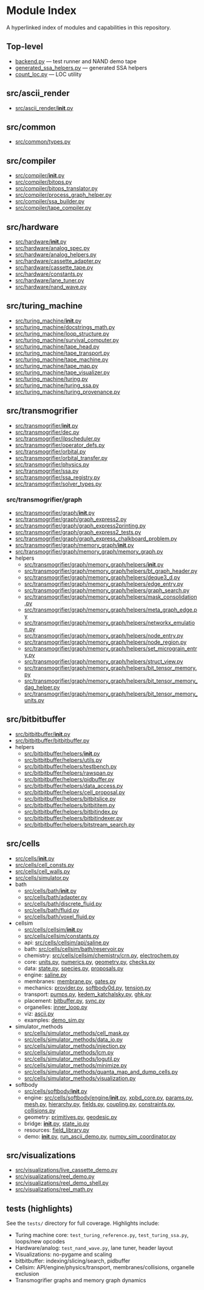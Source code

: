 # Module Index

A hyperlinked index of modules and capabilities in this repository.

## Top-level

- [backend.py](backend.py) — test runner and NAND demo tape
- [generated_ssa_helpers.py](generated_ssa_helpers.py) — generated SSA helpers
- [count_loc.py](count_loc.py) — LOC utility

## src/ascii_render

- [src/ascii_render/__init__.py](src/ascii_render/__init__.py)

## src/common

- [src/common/types.py](src/common/types.py)

## src/compiler

- [src/compiler/__init__.py](src/compiler/__init__.py)
- [src/compiler/bitops.py](src/compiler/bitops.py)
- [src/compiler/bitops_translator.py](src/compiler/bitops_translator.py)
- [src/compiler/process_graph_helper.py](src/compiler/process_graph_helper.py)
- [src/compiler/ssa_builder.py](src/compiler/ssa_builder.py)
- [src/compiler/tape_compiler.py](src/compiler/tape_compiler.py)

## src/hardware

- [src/hardware/__init__.py](src/hardware/__init__.py)
- [src/hardware/analog_spec.py](src/hardware/analog_spec.py)
- [src/hardware/analog_helpers.py](src/hardware/analog_helpers.py)
- [src/hardware/cassette_adapter.py](src/hardware/cassette_adapter.py)
- [src/hardware/cassette_tape.py](src/hardware/cassette_tape.py)
- [src/hardware/constants.py](src/hardware/constants.py)
- [src/hardware/lane_tuner.py](src/hardware/lane_tuner.py)
- [src/hardware/nand_wave.py](src/hardware/nand_wave.py)

## src/turing_machine

- [src/turing_machine/__init__.py](src/turing_machine/__init__.py)
- [src/turing_machine/docstrings_math.py](src/turing_machine/docstrings_math.py)
- [src/turing_machine/loop_structure.py](src/turing_machine/loop_structure.py)
- [src/turing_machine/survival_computer.py](src/turing_machine/survival_computer.py)
- [src/turing_machine/tape_head.py](src/turing_machine/tape_head.py)
- [src/turing_machine/tape_transport.py](src/turing_machine/tape_transport.py)
- [src/turing_machine/tape_machine.py](src/turing_machine/tape_machine.py)
- [src/turing_machine/tape_map.py](src/turing_machine/tape_map.py)
- [src/turing_machine/tape_visualizer.py](src/turing_machine/tape_visualizer.py)
- [src/turing_machine/turing.py](src/turing_machine/turing.py)
- [src/turing_machine/turing_ssa.py](src/turing_machine/turing_ssa.py)
- [src/turing_machine/turing_provenance.py](src/turing_machine/turing_provenance.py)

## src/transmogrifier

- [src/transmogrifier/__init__.py](src/transmogrifier/__init__.py)
- [src/transmogrifier/dec.py](src/transmogrifier/dec.py)
- [src/transmogrifier/ilpscheduler.py](src/transmogrifier/ilpscheduler.py)
- [src/transmogrifier/operator_defs.py](src/transmogrifier/operator_defs.py)
- [src/transmogrifier/orbital.py](src/transmogrifier/orbital.py)
- [src/transmogrifier/orbital_transfer.py](src/transmogrifier/orbital_transfer.py)
- [src/transmogrifier/physics.py](src/transmogrifier/physics.py)
- [src/transmogrifier/ssa.py](src/transmogrifier/ssa.py)
- [src/transmogrifier/ssa_registry.py](src/transmogrifier/ssa_registry.py)
- [src/transmogrifier/solver_types.py](src/transmogrifier/solver_types.py)

### src/transmogrifier/graph

- [src/transmogrifier/graph/__init__.py](src/transmogrifier/graph/__init__.py)
- [src/transmogrifier/graph/graph_express2.py](src/transmogrifier/graph/graph_express2.py)
- [src/transmogrifier/graph/graph_express2printing.py](src/transmogrifier/graph/graph_express2printing.py)
- [src/transmogrifier/graph/graph_express2_tests.py](src/transmogrifier/graph/graph_express2_tests.py)
- [src/transmogrifier/graph/graph_express_chalkboard_problem.py](src/transmogrifier/graph/graph_express_chalkboard_problem.py)
- [src/transmogrifier/graph/memory_graph/__init__.py](src/transmogrifier/graph/memory_graph/__init__.py)
- [src/transmogrifier/graph/memory_graph/memory_graph.py](src/transmogrifier/graph/memory_graph/memory_graph.py)
- helpers
  - [src/transmogrifier/graph/memory_graph/helpers/__init__.py](src/transmogrifier/graph/memory_graph/helpers/__init__.py)
  - [src/transmogrifier/graph/memory_graph/helpers/bt_graph_header.py](src/transmogrifier/graph/memory_graph/helpers/bt_graph_header.py)
  - [src/transmogrifier/graph/memory_graph/helpers/deque3_d.py](src/transmogrifier/graph/memory_graph/helpers/deque3_d.py)
  - [src/transmogrifier/graph/memory_graph/helpers/edge_entry.py](src/transmogrifier/graph/memory_graph/helpers/edge_entry.py)
  - [src/transmogrifier/graph/memory_graph/helpers/graph_search.py](src/transmogrifier/graph/memory_graph/helpers/graph_search.py)
  - [src/transmogrifier/graph/memory_graph/helpers/mask_consolidation.py](src/transmogrifier/graph/memory_graph/helpers/mask_consolidation.py)
  - [src/transmogrifier/graph/memory_graph/helpers/meta_graph_edge.py](src/transmogrifier/graph/memory_graph/helpers/meta_graph_edge.py)
  - [src/transmogrifier/graph/memory_graph/helpers/networkx_emulation.py](src/transmogrifier/graph/memory_graph/helpers/networkx_emulation.py)
  - [src/transmogrifier/graph/memory_graph/helpers/node_entry.py](src/transmogrifier/graph/memory_graph/helpers/node_entry.py)
  - [src/transmogrifier/graph/memory_graph/helpers/node_region.py](src/transmogrifier/graph/memory_graph/helpers/node_region.py)
  - [src/transmogrifier/graph/memory_graph/helpers/set_micrograin_entry.py](src/transmogrifier/graph/memory_graph/helpers/set_micrograin_entry.py)
  - [src/transmogrifier/graph/memory_graph/helpers/struct_view.py](src/transmogrifier/graph/memory_graph/helpers/struct_view.py)
  - [src/transmogrifier/graph/memory_graph/helpers/bit_tensor_memory.py](src/transmogrifier/graph/memory_graph/helpers/bit_tensor_memory.py)
  - [src/transmogrifier/graph/memory_graph/helpers/bit_tensor_memory_dag_helper.py](src/transmogrifier/graph/memory_graph/helpers/bit_tensor_memory_dag_helper.py)
  - [src/transmogrifier/graph/memory_graph/helpers/bit_tensor_memory_units.py](src/transmogrifier/graph/memory_graph/helpers/bit_tensor_memory_units.py)

## src/bitbitbuffer

- [src/bitbitbuffer/__init__.py](src/bitbitbuffer/__init__.py)
- [src/bitbitbuffer/bitbitbuffer.py](src/bitbitbuffer/bitbitbuffer.py)
- helpers
  - [src/bitbitbuffer/helpers/__init__.py](src/bitbitbuffer/helpers/__init__.py)
  - [src/bitbitbuffer/helpers/utils.py](src/bitbitbuffer/helpers/utils.py)
  - [src/bitbitbuffer/helpers/testbench.py](src/bitbitbuffer/helpers/testbench.py)
  - [src/bitbitbuffer/helpers/rawspan.py](src/bitbitbuffer/helpers/rawspan.py)
  - [src/bitbitbuffer/helpers/pidbuffer.py](src/bitbitbuffer/helpers/pidbuffer.py)
  - [src/bitbitbuffer/helpers/data_access.py](src/bitbitbuffer/helpers/data_access.py)
  - [src/bitbitbuffer/helpers/cell_proposal.py](src/bitbitbuffer/helpers/cell_proposal.py)
  - [src/bitbitbuffer/helpers/bitbitslice.py](src/bitbitbuffer/helpers/bitbitslice.py)
  - [src/bitbitbuffer/helpers/bitbititem.py](src/bitbitbuffer/helpers/bitbititem.py)
  - [src/bitbitbuffer/helpers/bitbitindex.py](src/bitbitbuffer/helpers/bitbitindex.py)
  - [src/bitbitbuffer/helpers/bitbitindexer.py](src/bitbitbuffer/helpers/bitbitindexer.py)
  - [src/bitbitbuffer/helpers/bitstream_search.py](src/bitbitbuffer/helpers/bitstream_search.py)

## src/cells

- [src/cells/__init__.py](src/cells/__init__.py)
- [src/cells/cell_consts.py](src/cells/cell_consts.py)
- [src/cells/cell_walls.py](src/cells/cell_walls.py)
- [src/cells/simulator.py](src/cells/simulator.py)
- bath
  - [src/cells/bath/__init__.py](src/cells/bath/__init__.py)
  - [src/cells/bath/adapter.py](src/cells/bath/adapter.py)
  - [src/cells/bath/discrete_fluid.py](src/cells/bath/discrete_fluid.py)
  - [src/cells/bath/fluid.py](src/cells/bath/fluid.py)
  - [src/cells/bath/voxel_fluid.py](src/cells/bath/voxel_fluid.py)
- cellsim
  - [src/cells/cellsim/__init__.py](src/cells/cellsim/__init__.py)
  - [src/cells/cellsim/constants.py](src/cells/cellsim/constants.py)
  - api: [src/cells/cellsim/api/saline.py](src/cells/cellsim/api/saline.py)
  - bath: [src/cells/cellsim/bath/reservoir.py](src/cells/cellsim/bath/reservoir.py)
  - chemistry: [src/cells/cellsim/chemistry/crn.py](src/cells/cellsim/chemistry/crn.py), [electrochem.py](src/cells/cellsim/chemistry/electrochem.py)
  - core: [units.py](src/cells/cellsim/core/units.py), [numerics.py](src/cells/cellsim/core/numerics.py), [geometry.py](src/cells/cellsim/core/geometry.py), [checks.py](src/cells/cellsim/core/checks.py)
  - data: [state.py](src/cells/cellsim/data/state.py), [species.py](src/cells/cellsim/data/species.py), [proposals.py](src/cells/cellsim/data/proposals.py)
  - engine: [saline.py](src/cells/cellsim/engine/saline.py)
  - membranes: [membrane.py](src/cells/cellsim/membranes/membrane.py), [gates.py](src/cells/cellsim/membranes/gates.py)
  - mechanics: [provider.py](src/cells/cellsim/mechanics/provider.py), [softbody0d.py](src/cells/cellsim/mechanics/softbody0d.py), [tension.py](src/cells/cellsim/mechanics/tension.py)
  - transport: [pumps.py](src/cells/cellsim/transport/pumps.py), [kedem_katchalsky.py](src/cells/cellsim/transport/kedem_katchalsky.py), [ghk.py](src/cells/cellsim/transport/ghk.py)
  - placement: [bitbuffer.py](src/cells/cellsim/placement/bitbuffer.py), [sync.py](src/cells/cellsim/placement/sync.py)
  - organelles: [inner_loop.py](src/cells/cellsim/organelles/inner_loop.py)
  - viz: [ascii.py](src/cells/cellsim/viz/ascii.py)
  - examples: [demo_sim.py](src/cells/cellsim/examples/demo_sim.py)
- simulator_methods
  - [src/cells/simulator_methods/cell_mask.py](src/cells/simulator_methods/cell_mask.py)
  - [src/cells/simulator_methods/data_io.py](src/cells/simulator_methods/data_io.py)
  - [src/cells/simulator_methods/injection.py](src/cells/simulator_methods/injection.py)
  - [src/cells/simulator_methods/lcm.py](src/cells/simulator_methods/lcm.py)
  - [src/cells/simulator_methods/logutil.py](src/cells/simulator_methods/logutil.py)
  - [src/cells/simulator_methods/minimize.py](src/cells/simulator_methods/minimize.py)
  - [src/cells/simulator_methods/quanta_map_and_dump_cells.py](src/cells/simulator_methods/quanta_map_and_dump_cells.py)
  - [src/cells/simulator_methods/visualization.py](src/cells/simulator_methods/visualization.py)
- softbody
  - [src/cells/softbody/__init__.py](src/cells/softbody/__init__.py)
  - engine: [src/cells/softbody/engine/__init__.py](src/cells/softbody/engine/__init__.py), [xpbd_core.py](src/cells/softbody/engine/xpbd_core.py), [params.py](src/cells/softbody/engine/params.py), [mesh.py](src/cells/softbody/engine/mesh.py), [hierarchy.py](src/cells/softbody/engine/hierarchy.py), [fields.py](src/cells/softbody/engine/fields.py), [coupling.py](src/cells/softbody/engine/coupling.py), [constraints.py](src/cells/softbody/engine/constraints.py), [collisions.py](src/cells/softbody/engine/collisions.py)
  - geometry: [primitives.py](src/cells/softbody/geometry/primitives.py), [geodesic.py](src/cells/softbody/geometry/geodesic.py)
  - bridge: [__init__.py](src/cells/softbody/bridge/__init__.py), [state_io.py](src/cells/softbody/bridge/state_io.py)
  - resources: [field_library.py](src/cells/softbody/resources/field_library.py)
  - demo: [__init__.py](src/cells/softbody/demo/__init__.py), [run_ascii_demo.py](src/cells/softbody/demo/run_ascii_demo.py), [numpy_sim_coordinator.py](src/cells/softbody/demo/numpy_sim_coordinator.py)

## src/visualizations

- [src/visualizations/live_cassette_demo.py](src/visualizations/live_cassette_demo.py)
- [src/visualizations/reel_demo.py](src/visualizations/reel_demo.py)
- [src/visualizations/reel_demo_shell.py](src/visualizations/reel_demo_shell.py)
- [src/visualizations/reel_math.py](src/visualizations/reel_math.py)

## tests (highlights)

See the `tests/` directory for full coverage. Highlights include:

- Turing machine core: `test_turing_reference.py`, `test_turing_ssa.py`, loops/new opcodes
- Hardware/analog: `test_nand_wave.py`, lane tuner, header layout
- Visualizations: no-pygame and scaling
- bitbitbuffer: indexing/slicing/search, pidbuffer
- Cellsim: API/engine/physics/transport, membranes/collisions, organelle exclusion
- Transmogrifier graphs and memory graph dynamics
